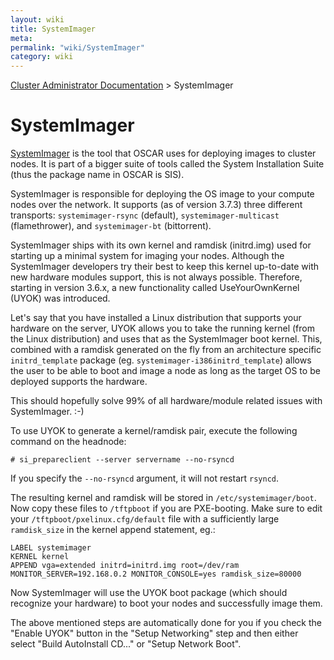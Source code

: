 ```yaml
---
layout: wiki
title: SystemImager
meta: 
permalink: "wiki/SystemImager"
category: wiki
---
```

<!-- Name: SystemImager -->
<!-- Version: 3 -->
<!-- Author: bli -->

[Cluster Administrator Documentation](wiki/UserDocs) > SystemImager

# SystemImager

[SystemImager](http://www.systemimager.org) is the tool that OSCAR uses for deploying images to cluster nodes.  It is part of a bigger suite of tools called the System Installation Suite (thus the package name in OSCAR is SIS).

SystemImager is responsible for deploying the OS image to your compute nodes over the network.  It supports (as of version 3.7.3) three different transports: `systemimager-rsync` (default), `systemimager-multicast` (flamethrower), and `systemimager-bt` (bittorrent).

SystemImager ships with its own kernel and ramdisk (initrd.img) used for starting up a minimal system for imaging your nodes.  Although the SystemImager developers try their best to keep this kernel up-to-date with new hardware modules support, this is not always possible.  Therefore, starting in version 3.6.x, a new functionality called UseYourOwnKernel (UYOK) was introduced.

Let's say that you have installed a Linux distribution that supports your hardware on the server, UYOK allows you to take the running kernel (from the Linux distribution) and uses that as the SystemImager boot kernel.  This, combined with a ramdisk generated on the fly from an architecture specific `initrd_template` package (eg. `systemimager-i386initrd_template`) allows the user to be able to boot and image a node as long as the target OS to be deployed supports the hardware.

This should hopefully solve 99% of all hardware/module related issues with SystemImager. :-)

To use UYOK to generate a kernel/ramdisk pair, execute the following command on the headnode:


    # si_prepareclient --server servername --no-rsyncd

If you specify the `--no-rsyncd` argument, it will not restart `rsyncd`.

The resulting kernel and ramdisk will be stored in `/etc/systemimager/boot`.  Now copy these files to `/tftpboot` if you are PXE-booting.  Make sure to edit your `/tftpboot/pxelinux.cfg/default` file with a sufficiently large `ramdisk_size` in the kernel append statement, eg.:


    LABEL systemimager
    KERNEL kernel
    APPEND vga=extended initrd=initrd.img root=/dev/ram MONITOR_SERVER=192.168.0.2 MONITOR_CONSOLE=yes ramdisk_size=80000

Now SystemImager will use the UYOK boot package (which should recognize your hardware) to boot your nodes and successfully image them.

The above mentioned steps are automatically done for you if you check the "Enable UYOK" button in the "Setup Networking" step and then either select "Build AutoInstall CD..." or "Setup Network Boot".
